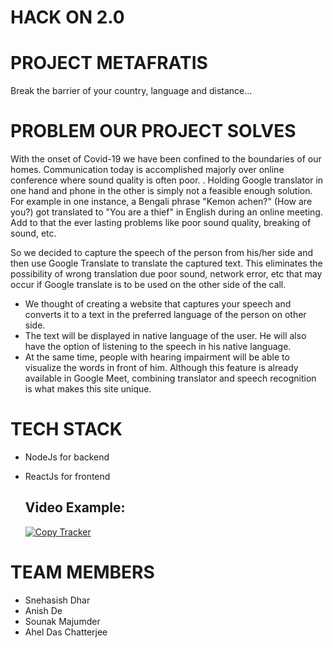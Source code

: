 # HACK ON 2.0 

# PROJECT METAFRATIS
Break the barrier of your country, language and distance...

# PROBLEM OUR PROJECT SOLVES
With the onset of Covid-19 we have been confined to the boundaries of our homes. Communication today is accomplished majorly over online conference where sound quality is often poor. . Holding Google translator in one hand and phone in the other is simply not a feasible enough solution. For example in one instance, a Bengali phrase "Kemon achen?" (How are you?) got translated to "You are a thief" in English during an online meeting. Add to that the ever lasting problems like poor sound quality, breaking of sound, etc. 

So we decided to capture the speech of the person from his/her side and then use Google Translate to translate the captured text. This eliminates the possibility of wrong translation due poor sound, network error, etc that may occur if Google translate is to be used on the other side of the call.

- We thought of creating a website that captures your speech and converts it to a text in the preferred language of the person on other side.
- The text will be displayed in native language of the user. He will also have the option of listening to the speech in his native language.
- At the same time, people with hearing impairment will be able to visualize the words in front of him. Although this feature is already available in Google Meet, combining translator and speech recognition is what makes this site unique.

# TECH STACK
- NodeJs for backend
- ReactJs for frontend

  ## Video Example:
  [![Copy Tracker](https://img.youtube.com/vi/WWQr9JMs14o/0.jpg)](https://youtu.be/WWQr9JMs14o)


# TEAM MEMBERS
- Snehasish Dhar
- Anish De
- Sounak Majumder
- Ahel Das Chatterjee

